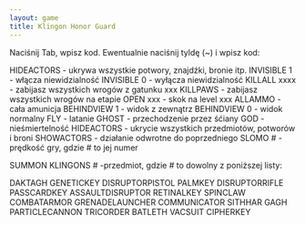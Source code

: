 ```yaml
---
layout: game
title: Klingon Honor Guard
---
```


Naciśnij Tab, wpisz kod. Ewentualnie naciśnij tyldę (~) i wpisz kod:

HIDEACTORS 	- ukrywa  wszystkie potwory, znajdźki, bronie itp.
INVISIBLE 1 	- włącza niewidzialność
INVISIBLE 0 	- wyłącza niewidzialność
KILLALL xxxx 	- zabijasz wszystkich wrogów z gatunku xxx
KILLPAWS 	- zabijasz wszystkich wrogów na etapie
OPEN xxx 	- skok na level xxx
ALLAMMO 	- cała amunicja
BEHINDVIEW 1 	- widok z zewnątrz
BEHINDVIEW 0 	- widok normalny
FLY 		- latanie
GHOST 		- przechodzenie przez śćiany
GOD 		- nieśmiertelność
HIDEACTORS 	- ukrycie wszystkich przedmiotów, potworów i 
broni
SHOWACTORS 	- działanie odwrotne do poprzedniego
SLOMO # 	- prędkość gry, gdzie # to jej numer

SUMMON KLINGONS # -przedmiot, gdzie # to dowolny z poniższej 
listy:

DAKTAGH                         	GENETICKEY
DISRUPTORPISTOL                 	PALMKEY
DISRUPTORRIFLE                  	PASSCARDKEY
ASSAULTDISRUPTOR            	RETINALKEY
SPINCLAW                        	COMBATARMOR
GRENADELAUNCHER           	COMMUNICATOR
SITHHAR                         	GAGH
PARTICLECANNON                 	TRICORDER
BATLETH                         	VACSUIT
CIPHERKEY
